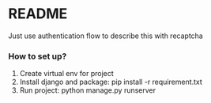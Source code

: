 # README #

Just use authentication flow to describe this  with recaptcha

###  How to set up? ###
1. Create virtual env for project
2. Install django and package: pip install -r requirement.txt
3. Run project: python manage.py runserver
